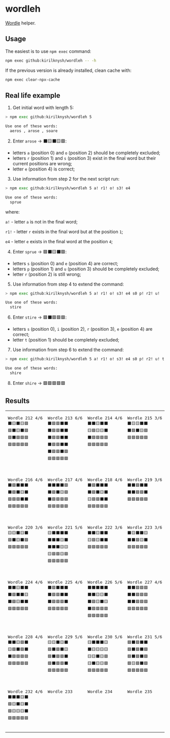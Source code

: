 # wordleh
[Wordle](https://www.powerlanguage.co.uk/wordle/) helper.

## Usage
The easiest is to use `npm exec` command:
```sh
npm exec github:kirilknysh/wordleh -- -h
```

If the previous version is already installed, clean cache with:
```sh
npm exec clear-npx-cache
```

## Real life example
1. Get initial word with length 5:
```sh
> npm exec github:kirilknysh/wordleh 5

Use one of these words:
  aeros , arose , soare
```

2. Enter `arose` -> ⬛️🟨⬛️🟨🟩:
- letters `a` (position 0) and `o` (position 2) should be completely excluded;
- letters `r` (position 1) and `s` (position 3) exist in the final word but their current positions are wrong;
- letter `e` (position 4) is correct;

3. Use information from step 2 for the next script run:
```sh
> npm exec github:kirilknysh/wordleh 5 a! r1! o! s3! e4

Use one of these words:
  sprue
```

where:

`a!` - letter `a` is not in the final word;

`r1!` - letter `r` exists in the final word but at the position `1`;

`e4` - letter `e` exists in the final word at the position `4`;

4. Enter `sprue` -> 🟩⬛️🟨⬛️🟩:
- letters `s` (position 0) and `e` (position 4) are correct;
- letters `p` (position 1) and `u` (position 3) should be completely excluded;
- letter `r` (position 2) is still wrong;

5. Use information from step 4 to extend the command:
```sh
> npm exec github:kirilknysh/wordleh 5 a! r1! o! s3! e4 s0 p! r2! u!

Use one of these words:
  stire
```

6. Enter `stire` -> 🟩⬛️🟩🟩🟩:
- letters `s` (position 0), `i` (position 2), `r` (position 3), `e` (position 4) are correct;
- letter `t` (position 1) should be completely excluded;

7. Use information from step 6 to extend the command:
```sh
> npm exec github:kirilknysh/wordleh 5 a! r1! o! s3! e4 s0 p! r2! u! t! i2 r3

Use one of these words:
  shire
```

8. Enter `shire` -> 🟩🟩🟩🟩🟩

## Results
<table>
  <tr valign="top">
    <td>
      <pre>
Wordle 212 4/6
⬛️🟨⬛️🟨🟩
🟩⬛️🟨⬛️🟩
🟩⬛️🟩🟩🟩
🟩🟩🟩🟩🟩
      </pre>
    </td>
    <td>
      <pre>
Wordle 213 6/6
⬛️🟩🟩⬛️⬛️
⬛️🟩🟩⬛️⬛️
⬛️🟩🟩⬛️⬛️
⬛️🟩🟩⬛️⬛️
⬛️🟩🟩⬛️🟩
🟩🟩🟩🟩🟩
      </pre>
    </td>
    <td>
      <pre>
Wordle 214 4/6
⬛️⬛️🟨⬛️⬛️
🟨🟩🟨🟨⬛️
⬛️🟩🟩🟩🟩
🟩🟩🟩🟩🟩
      </pre>
    </td>
    <td>
      <pre>
Wordle 215 3/6
⬛️🟨🟨⬛️⬛️
⬛️🟩⬛️🟨🟩
🟩🟩🟩🟩🟩
      </pre>
    </td>
  </tr>
  <tr valign="top">
    <td>
      <pre>
Wordle 216 4/6
⬛️🟩⬛️⬛️⬛️
⬛️🟩⬛️🟨⬛️
🟩🟩🟩⬛️⬛️
🟩🟩🟩🟩🟩
      </pre>
    </td>
    <td>
      <pre>
Wordle 217 4/6
⬛️⬛️⬛️⬛️🟩
⬛️🟩⬛️🟨🟩
⬛️🟩🟩🟩🟩
🟩🟩🟩🟩🟩
      </pre>
    </td>
    <td>
      <pre>
Wordle 218 4/6
⬛️🟩⬛️⬛️⬛️
⬛️🟩⬛️🟨⬛️
🟨🟩🟩⬛️⬛️
🟩🟩🟩🟩🟩
      </pre>
    </td>
    <td>
      <pre>
Wordle 219 3/6
⬛️⬛️🟩⬛️⬛️
⬛️⬛️🟩🟩⬛️
🟩🟩🟩🟩🟩
      </pre>
    </td>
  </tr>
  <tr valign="top">
    <td>
      <pre>
Wordle 220 3/6
🟨🟨⬛🟨⬛
🟩⬛🟨⬛🟩
🟩🟩🟩🟩🟩
      </pre>
    </td>
    <td>
      <pre>
Wordle 221 5/6
🟨⬛⬛⬛⬛
⬛⬛⬛🟨⬛
⬛⬛⬛🟨🟨
🟨🟩🟩🟨🟩
🟩🟩🟩🟩🟩
      </pre>
    </td>
    <td>
      <pre>
Wordle 222 3/6
⬛⬛🟨⬛⬛
🟨🟩🟨⬛⬛
🟩🟩🟩🟩🟩
      </pre>
    </td>
    <td>
      <pre>
Wordle 223 3/6
⬛🟨⬛⬛🟨
⬛⬛🟩🟨⬛
🟩🟩🟩🟩🟩
      </pre>
    </td>
  </tr>
  <tr valign="top">
    <td>
      <pre>
Wordle 224 4/6
⬛⬛🟨⬛⬛
⬛🟩⬛⬛🟨
⬛🟩🟨⬛⬛
🟩🟩🟩🟩🟩
      </pre>
    </td>
    <td>
      <pre>
Wordle 225 4/6
⬛🟩⬛⬛⬛
⬛🟩🟩⬛⬛
⬛🟩🟩🟩⬛
🟩🟩🟩🟩🟩
      </pre>
    </td>
    <td>
      <pre>
Wordle 226 5/6
⬛⬛⬛⬛⬛
⬛⬛🟨🟨⬛
⬛🟩🟨⬛🟨
⬛🟩🟩🟩🟩
🟩🟩🟩🟩🟩
      </pre>
    </td>
    <td>
      <pre>
Wordle 227 4/6
⬛⬛🟩🟩🟩
⬛⬛🟩🟩🟩
⬛⬛🟩🟩🟩
🟩🟩🟩🟩🟩
      </pre>
    </td>
  </tr>
  <tr valign="top">
    <td>
      <pre>
Wordle 228 4/6
⬛⬛🟨🟩⬛
🟨🟩⬛🟩⬛
⬛🟩🟩🟩🟩
🟩🟩🟩🟩🟩
      </pre>
    </td>
    <td>
      <pre>
Wordle 229 5/6
🟨🟨⬛🟨⬛
🟩⬛🟩⬛🟨
🟩⬛🟩🟩⬛
🟩⬛🟩🟩⬛
🟩🟩🟩🟩🟩
      </pre>
    </td>
    <td>
      <pre>
Wordle 230 5/6
🟨⬛⬛⬛🟨
⬛🟨🟨🟨🟨
🟨🟨⬛🟨🟩
🟨⬛🟨🟨🟩
🟩🟩🟩🟩🟩
      </pre>
    </td>
    <td>
      <pre>
Wordle 231 5/6
🟩⬛🟩⬛⬛
🟩⬛🟩⬛🟩
🟩⬛🟩⬛🟩
🟩🟨🟩⬛🟩
🟩🟩🟩🟩🟩
      </pre>
    </td>
  </tr>
  <tr valign="top">
    <td>
      <pre>
Wordle 232 4/6
⬛⬛⬛🟨⬛
🟩🟨⬛🟨⬛
🟩🟨🟨🟨⬛
🟩🟩🟩🟩🟩
      </pre>
    </td>
    <td>
      <pre>
Wordle 233
      </pre>
    </td>
    <td>
      <pre>
Wordle 234
      </pre>
    </td>
    <td>
      <pre>
Wordle 235
      </pre>
    </td>
  </tr>
</table>
